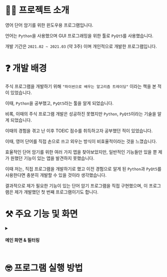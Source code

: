 <h1>💁‍♂️ 프로젝트 소개</h1>

영어 단어 암기를 위한 윈도우용 프로그램입니다.

언어는 `Python`을 사용했으며 GUI 프로그래밍을 위한 툴로 `PyQt5`를 사용했습니다.

개발 기간은 `2021.02 ~ 2021.03` (약 3주) 이며 개인적으로 개발한 프로그램입니다.

# ❓ 개발 배경

주식 프로그램을 개발하기 위해 `"파이썬으로 배우는 알고리즘 트레이딩"` 이라는 책을 본 적이 있었습니다.

이때, `Python`을 공부했고, `PyQt5`라는 툴을 알게 되었습니다.

비록, 이때의 주식 프로그램 개발은 성공하진 못했지만 `Python`, `PyQt5`이라는 기술을 알게 되었습니다.

이때의 경험을 겪고 난 이후 TOEIC 점수를 취득하고자 공부했던 적이 있었습니다.

이때, 영어 단어를 직접 손으로 쓰고 외우는 방식이 비효율적이라는 것을 느꼈습니다.

효율적인 단어 암기를 위한 여러 가지 앱을 찾아보았지만, 일반적인 기능들만 있을 뿐 제가 원했던 기능이 있는 앱을 발견하지 못했습니다.

이때 저는, 직접 프로그램을 개발하기로 했고 이전 경험으로 알게 된 `Python`과 `PyQt5`를 사용한다면 충분히 개발할 수 있을 것이라 생각했습니다.

결과적으로 제가 필요한 기능이 있는 단어 암기 프로그램을 직접 구현했으며, 이 프로그램은 제가 개발했던 첫 번째 프로그램이기도 합니다.

# ⚒️ 주요 기능 및 화면
<details>
<summary><h4>메인 화면 & 필터링</h4></summary>
<div markdown="1">

![ezgif com-video-to-gif (12)](https://user-images.githubusercontent.com/43470398/222310026-3da760b0-3734-4581-913d-5e7ad6c3c2a7.gif)

</div>
</details>

# 🤓 프로그램 실행 방법

